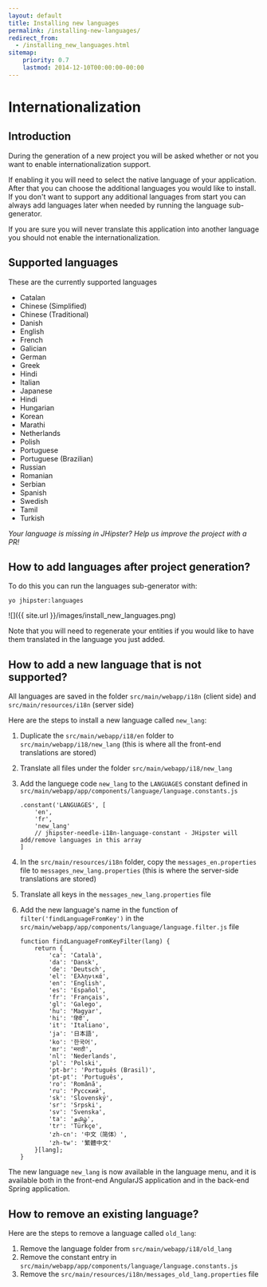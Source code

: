 ```yaml
---
layout: default
title: Installing new languages
permalink: /installing-new-languages/
redirect_from:
  - /installing_new_languages.html
sitemap:
    priority: 0.7
    lastmod: 2014-12-10T00:00:00-00:00
---
```


# <i class="fa fa-flag"></i> Internationalization

## Introduction

During the generation of a new project you will be asked whether or not you want to enable internationalization support.

If enabling it you will need to select the native language of your application. After that you can choose the additional languages you would like to install. If you don't want to support any additional languages from start you can always add languages later when needed by running the language sub-generator.

If you are sure you will never translate this application into another language you should not enable the internationalization.

## Supported languages

These are the currently supported languages

*   Catalan
*   Chinese (Simplified)
*   Chinese (Traditional)
*   Danish
*   English
*   French
*   Galician
*   German
*   Greek
*   Hindi
*   Italian
*   Japanese
*   Hindi
*   Hungarian
*   Korean
*   Marathi
*   Netherlands
*   Polish
*   Portuguese
*   Portuguese (Brazilian)
*   Russian
*   Romanian
*   Serbian
*   Spanish
*   Swedish
*   Tamil
*   Turkish

_Your language is missing in JHipster? Help us improve the project with a PR!_

## How to add languages after project generation?

To do this you can run the languages sub-generator with:

`yo jhipster:languages`

![]({{ site.url }}/images/install_new_languages.png)

Note that you will need to regenerate your entities if you would like to have them translated in the language you just added.

## How to add a new language that is not supported?

All languages are saved in the folder `src/main/webapp/i18n` (client side) and `src/main/resources/i18n` (server side)

Here are the steps to install a new language called `new_lang`:

1.  Duplicate the `src/main/webapp/i18/en` folder to `src/main/webapp/i18/new_lang` (this is where all the front-end translations are stored)
2.  Translate all files under the folder `src/main/webapp/i18/new_lang`
3.  Add the languege code `new_lang` to the `LANGUAGES` constant defined in `src/main/webapp/app/components/language/language.constants.js`

        .constant('LANGUAGES', [
            'en',
            'fr',
            'new_lang'
            // jhipster-needle-i18n-language-constant - JHipster will add/remove languages in this array
        ]

4.  In the `src/main/resources/i18n` folder, copy the `messages_en.properties` file to `messages_new_lang.properties` (this is where the server-side translations are stored)
5.  Translate all keys in the `messages_new_lang.properties` file
6.  Add the new language's name in the function of `filter('findLanguageFromKey')` in the `src/main/webapp/app/components/language/language.filter.js` file

        function findLanguageFromKeyFilter(lang) {
            return {
                'ca': 'Català',
                'da': 'Dansk',
                'de': 'Deutsch',
                'el': 'Ελληνικά',
                'en': 'English',
                'es': 'Español',
                'fr': 'Français',
                'gl': 'Galego',
                'hu': 'Magyar',
                'hi': 'हिंदी',
                'it': 'Italiano',
                'ja': '日本語',
                'ko': '한국어',
                'mr': 'मराठी',
                'nl': 'Nederlands',
                'pl': 'Polski',
                'pt-br': 'Português (Brasil)',
                'pt-pt': 'Português',
                'ro': 'Română',
                'ru': 'Русский',
                'sk': 'Slovenský',
                'sr': 'Srpski',
                'sv': 'Svenska',
                'ta': 'தமிழ்',
                'tr': 'Türkçe',
                'zh-cn': '中文（简体）',
                'zh-tw': '繁體中文'
            }[lang];
        }

The new language `new_lang` is now available in the language menu, and it is available both in the front-end AngularJS application and in the back-end Spring application.

## How to remove an existing language?

Here are the steps to remove a language called `old_lang`:

1.  Remove the language folder from `src/main/webapp/i18/old_lang`
2.  Remove the constant entry in `src/main/webapp/app/components/language/language.constants.js`
3.  Remove the `src/main/resources/i18n/messages_old_lang.properties` file
